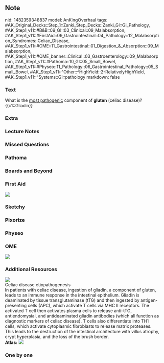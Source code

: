 ## Note
nid: 1482359348837
model: AnKingOverhaul
tags: #AK_Original_Decks::Step_1::Zanki_Step_Decks::Zanki_GI::GI_Pathology, #AK_Step1_v11::#B&B::09_GI::03_Clinical::09_Malabsorption, #AK_Step1_v11::#FirstAid::09_Gastrointestinal::04_Pathology::12_Malabsorption_Syndromes::Celiac_Disease, #AK_Step1_v11::#OME::11_Gastrointestinal::01_Digestion_&_Absorption::09_Malabsorption, #AK_Step1_v11::#OME_banner::Clinical::03_Gastroenterology::09_Malabsorption, #AK_Step1_v11::#Pathoma::10_GI::05_Small_Bowel, #AK_Step1_v11::#Physeo::11_Pathology::06_Gastrointestinal_Pathology::05_Small_Bowel, #AK_Step1_v11::^Other::^HighYield::2-RelativelyHighYield, #AK_Step1_v11::^Systems::GI::pathology
markdown: false

### Text
<div>
  What is the <u>most pathogenic</u> component of <b>gluten</b>
  (celiac disease)?
</div>
<div>
  {{c1::Gliadin}}
</div>

### Extra


### Lecture Notes


### Missed Questions


### Pathoma


### Boards and Beyond


### First Aid
<img src="tmpG9Wm6k.png">

### Sketchy


### Pixorize


### Physeo


### OME
<div class="ome-widget">
  <a href=
  "https://onlinemeded.org/spa/gastroenterology/malabsorption/acquire?ref=anki">
  <img src="_OME_AnkiFlashcards_Lesson_3.png"></a>
</div>

### Additional Resources
<img src="big_5dcab788cc927.jpg">
<div>
  <div>
    <div>
      Celiac disease etiopathogenesis
    </div>
  </div>
  <div>
    <div>
      <div>
        In patients with celiac disease, ingestion of gliadin, a
        component of gluten, leads to an immune response in the
        intestinal epithelium. Gliadin is deaminated by tissue
        transglutaminase (tTG) and then ingested by
        antigen-presenting cells (APC), which activate T cells via
        MHC II receptors. The activated T cell then activates
        plasma cells to release anti-tTG, antiendomysial, and
        antideaminated gliadin antibodies (which all function as
        diagnostic markers of celiac disease). T cells also
        differentiate into TH1 cells, which activate cytoplasmic
        fibroblasts to release matrix proteases. This leads to the
        destruction of the intestinal architecture with villus
        atrophy, crypt hyperplasia, and the loss of the brush
        border.
      </div>
    </div>
  </div>
</div><b>Atlas:</b> <img src="tmp8zYTqb.png">

### One by one


